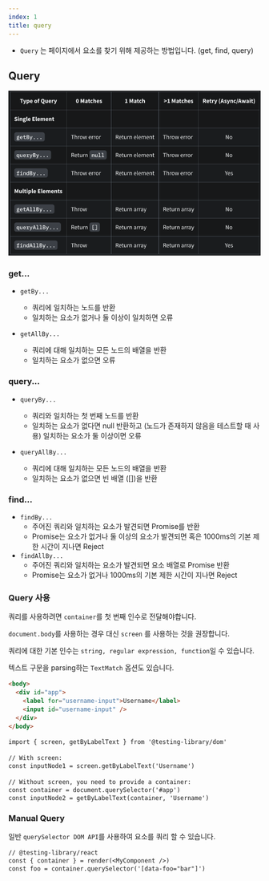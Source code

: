 ```yaml
---
index: 1
title: query
---
```


- `Query` 는 페이지에서 요소를 찾기 위해 제공하는 방법입니다. (get, find, query)

## Query


![image-20210323001447730](query.assets/image-20210323001447730.png)

### get...

- `getBy...`
  - 쿼리에 일치하는 노드를 반환
  - 일치하는 요소가 없거나 둘 이상이 일치하면 오류

- `getAllBy...`
  - 쿼리에 대해 일치하는 모든 노드의 배열을 반환
  - 일치하는 요소가 없으면 오류



### query...

- `queryBy...`
  - 쿼리와 일치하는 첫 번째 노드를 반환
  - 일치하는 요소가 없다면 null 반환하고 (노드가 존재하지 않음을 테스트할 때 사용) 일치하는 요소가 둘 이상이면 오류

- `queryAllBy...`
  - 쿼리에 대해 일치하는 모든 노드의 배열을 반환
  - 일치하는 요소가 없으면 빈 배열 ([])을 반환



### find...

- `findBy...`
  - 주어진 쿼리와 일치하는 요소가 발견되면 Promise를 반환
  - Promise는 요소가 없거나 둘 이상의 요소가 발견되면 혹은 1000ms의 기본 제한 시간이 지나면 Reject
- `findAllBy...`
  - 주어진 쿼리와 일치하는 요소가 발견되면 요소 배열로 Promise 반환
  - Promise는 요소가 없거나 1000ms의 기본 제한 시간이 지나면 Reject



### Query 사용

쿼리를 사용하려면 `container`를 첫 번째 인수로 전달해야합니다.

`document.body`를 사용하는 경우  대신 `screen` 를 사용하는 것을 권장합니다.



쿼리에 대한 기본 인수는 `string, regular expression, function`일 수 있습니다.

텍스트 구문을 parsing하는 `TextMatch` 옵션도 있습니다.



```html
<body>
  <div id="app">
    <label for="username-input">Username</label>
    <input id="username-input" />
  </div>
</body>
```



```react
import { screen, getByLabelText } from '@testing-library/dom'

// With screen:
const inputNode1 = screen.getByLabelText('Username')

// Without screen, you need to provide a container:
const container = document.querySelector('#app')
const inputNode2 = getByLabelText(container, 'Username')
```



### Manual Query

일반 `querySelector DOM API`를 사용하여 요소를 쿼리 할 수 있습니다.

```react
// @testing-library/react
const { container } = render(<MyComponent />)
const foo = container.querySelector('[data-foo="bar"]')
```

